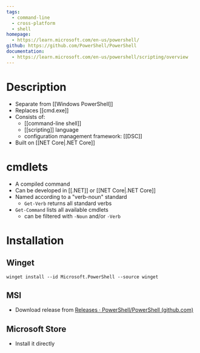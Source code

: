 ```yaml
---
tags:
  - command-line
  - cross-platform
  - shell
homepage:
  - https://learn.microsoft.com/en-us/powershell/
github: https://github.com/PowerShell/PowerShell
documentation:
  - https://learn.microsoft.com/en-us/powershell/scripting/overview
---
```

# Description
- Separate from [[Windows PowerShell]]
- Replaces [[cmd.exe]]
- Consists of:
	- [[command-line shell]]
	- [[scripting]] language
	- configuration management framework: [[DSC]]
- Built on [[NET Core|.NET Core]]
# cmdlets
- A compiled command
- Can be developed in [[.NET]] or [[NET Core|.NET Core]]
- Named according to a "verb-noun" standard
	- `Get-Verb` returns all standard verbs
- `Get-Command` lists all available cmdlets
	- can be filtered with `-Noun` and/or `-Verb`
# Installation
## Winget
`winget install --id Microsoft.PowerShell --source winget`
## MSI
- Download release from [Releases · PowerShell/PowerShell (github.com)](https://github.com/PowerShell/PowerShell/releases)
## Microsoft Store
- Install it directly